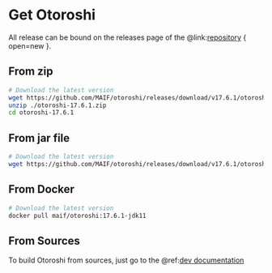 # Get Otoroshi

All release can be bound on the releases page of the @link:[repository](https://github.com/MAIF/otoroshi/releases) { open=new }.

## From zip

```sh
# Download the latest version
wget https://github.com/MAIF/otoroshi/releases/download/v17.6.1/otoroshi-17.6.1.zip
unzip ./otoroshi-17.6.1.zip
cd otoroshi-17.6.1
```

## From jar file

```sh
# Download the latest version
wget https://github.com/MAIF/otoroshi/releases/download/v17.6.1/otoroshi.jar
```

## From Docker

```sh
# Download the latest version
docker pull maif/otoroshi:17.6.1-jdk11
```

## From Sources

To build Otoroshi from sources, just go to the @ref:[dev documentation](../dev.md)
